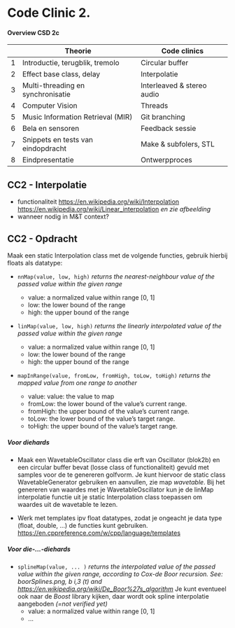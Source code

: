 
# Code Clinic 2.

#### Overview CSD 2c
|   | Theorie                             |Code clinics               |
|---|---|---|
| 1 | Introductie, terugblik, tremolo     |Circular buffer            |
| 2 | Effect base class, delay            |Interpolatie               |
| 3 | Multi-threading en synchronisatie   |Interleaved & stereo audio |
| 4 | Computer Vision                     |Threads                    |
| 5 | Music Information Retrieval (MIR)   |Git branching              |
| 6 | Bela en sensoren                    |Feedback sessie            |
| 7 | Snippets en tests van eindopdracht  |Make & subfolers, STL      |
| 8 | Eindpresentatie                     |Ontwerpproces              |



## CC2 - Interpolatie
* functionaliteit
  https://en.wikipedia.org/wiki/Interpolation
  https://en.wikipedia.org/wiki/Linear_interpolation
  _en zie afbeelding_
* wanneer nodig in M&T context?

## CC2 - Opdracht
Maak een static Interpolation class met de volgende functies, gebruik hierbij floats als datatype:
* `nnMap(value, low, high)`
  _returns the nearest-neighbour value of the passed value within the given range_
    * value: a normalized value within range [0, 1]
    * low: the lower bound of the range
    * high: the upper bound of the range

* `linMap(value, low, high)`
  _returns the linearly interpolated value of the passed value within the given range_
    * value: a normalized value within range [0, 1]
    * low: the lower bound of the range
    * high: the upper bound of the range

* `mapInRange(value, fromLow, fromHigh, toLow, toHigh)`
  _returns the mapped value from one range to another_
    * value: value: the value to map
    * fromLow: the lower bound of the value’s current range.
    * fromHigh: the upper bound of the value’s current range.
    * toLow: the lower bound of the value’s target range.
    * toHigh: the upper bound of the value’s target range.


##### *Voor diehards*
* Maak een WavetableOscillator class die erft van Oscillator (blok2b) en een circular buffer bevat (losse class of functionaliteit) gevuld met samples voor de te genereren golfvorm. Je kunt hiervoor de static class WavetableGenerator gebruiken en aanvullen, zie map *wavetable*. Bij het genereren van waardes met je WavetableOscillator kun je de linMap interpolatie functie uit je static Interpolation class toepassen om waardes uit de wavetable te lezen.

* Werk met templates ipv float datatypes, zodat je ongeacht je data type (float, double, ...) de functies kunt gebruiken. https://en.cppreference.com/w/cpp/language/templates

##### *Voor die-...-diehards*
* `splineMap(value, ... )`
    *returns the interpolated value of the passed value within the given range, according to Cox-de Boor recursion. See: boorSplines.png, b i,3 (t) and https://en.wikipedia.org/wiki/De_Boor%27s_algorithm*
    Je kunt eventueel ook naar de _Boost_ library kijken, daar wordt ook spline interpolatie aangeboden _(=not verified yet)_
    * value: a normalized value within range [0, 1]
    * ...
